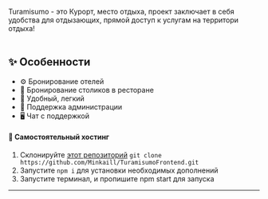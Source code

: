 Turamisumo - это Курорт, место отдыха, проект заключает в себя удобства для отдызающих, прямой доступ к услугам на территори отдыха!
<br><br>


## ✨ Особенности
 - ⚙️ Бронирование отелей
 - 🌆 Бронирование столиков в ресторане
 - 📝 Удобный, легкий
 - 💯 Поддержка администрации
 - 🖥 Чат с поддержкой

#### 🤖 Самостоятельный хостинг 
1. Склонируйте [этот репозиторий](https://github.com/Minkaill/TuramisumoFrontend.git) `git clone https://github.com/Minkaill/TuramisumoFrontend.git`
2. Запустите `npm i` для установки необходимых дополнений
3. Запустите терминал, и пропишите npm start для запуска
---
